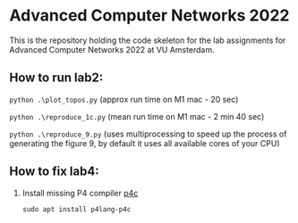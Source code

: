 # Advanced Computer Networks 2022

This is the repository holding the code skeleton for the lab assignments for Advanced Computer Networks 2022 at VU Amsterdam.



## How to run lab2:

`python .\plot_topos.py`
(approx run time on M1 mac - 20 sec)

`python .\reproduce_1c.py`
(mean run time on M1 mac - 2 min 40 sec)

`python .\reproduce_9.py` (uses multiprocessing to speed up the process of generating the figure 9, by default it uses all available cores of your CPU)


## How to fix lab4:

1. Install missing P4 compiler [p4c](https://github.com/p4lang/p4c)

    `sudo apt install p4lang-p4c`

